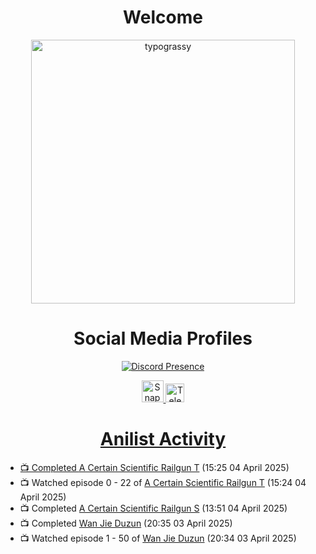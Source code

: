<div align="center">

# Welcome
<a href="https://github.com/kawarimidoll/typograssy">
    <img alt="typograssy" src="https://typograssy.deno.dev/api?text=%E3%82%88%E3%81%86%E3%81%93%E3%81%9D%E3%81%BF%E3%81%AA%E3%81%95%E3%82%93%20-%20Sheby--&&l0=none&l1=82d9d0&l2=027353&l3=038c4c&l4=01402e&bg=none&frame=none&speed=100&comment=" width="421.99">
</a>

</div>

<div align="center">

# Social Media Profiles

[![Discord Presence](https://lanyard.cnrad.dev/api/612532963938271232)](https://discord.com/users/612532963938271232)


<a href="https://www.snapchat.com/add/a.sheby" title="Snapchat Profile">
    <img src="https://www.freepnglogos.com/uploads/snapchat-logo-png-0.png" width="35" alt="Snapchat Logo" />


<a href="https://t.me/ASheby" title="Telegram Profile">
    <img src="https://www.freepnglogos.com/uploads/telegram-logo-png-0.png" width="30" alt="Telegram Logo" />


</div>

<div align="center">

# Anilist Activity

</div>

<!-- ANILIST_ACTIVITY:start -->

-   📺 Completed [A Certain Scientific Railgun T](https://anilist.co/anime/104462) (15:25 04 April 2025)
-   📺 Watched episode 0 - 22 of [A Certain Scientific Railgun T](https://anilist.co/anime/104462) (15:24 04 April 2025)
-   📺 Completed [A Certain Scientific Railgun S](https://anilist.co/anime/16049) (13:51 04 April 2025)
-   📺 Completed [Wan Jie Duzun](https://anilist.co/anime/131929) (20:35 03 April 2025)
-   📺 Watched episode 1 - 50 of [Wan Jie Duzun](https://anilist.co/anime/131929) (20:34 03 April 2025)

<!-- ANILIST_ACTIVITY:end -->
